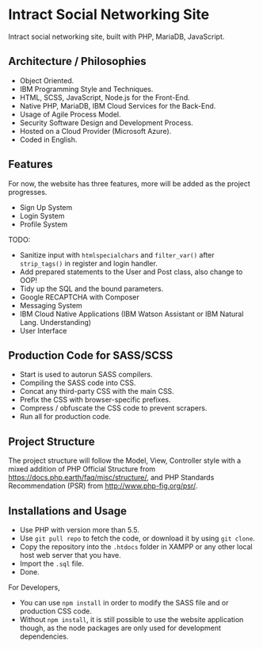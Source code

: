 # Intract Social Networking Site
Intract social networking site, built with PHP, MariaDB, JavaScript.

## Architecture / Philosophies
* Object Oriented.
* IBM Programming Style and Techniques.
* HTML, SCSS, JavaScript, Node.js for the Front-End.
* Native PHP, MariaDB, IBM Cloud Services for the Back-End.
* Usage of Agile Process Model.
* Security Software Design and Development Process.
* Hosted on a Cloud Provider (Microsoft Azure).
* Coded in English.

## Features
For now, the website has three features, more will be added as the project progresses.
* Sign Up System
* Login System
* Profile System

TODO:
* Sanitize input with `htmlspecialchars` and `filter_var()` after `strip_tags()` in register and login handler.
* Add prepared statements to the User and Post class, also change to OOP!
* Tidy up the SQL and the bound parameters.
* Google RECAPTCHA with Composer
* Messaging System
* IBM Cloud Native Applications (IBM Watson Assistant or IBM Natural Lang. Understanding)
* User Interface

## Production Code for SASS/SCSS
* Start is used to autorun SASS compilers.
* Compiling the SASS code into CSS.
* Concat any third-party CSS with the main CSS.
* Prefix the CSS with browser-specific prefixes.
* Compress / obfuscate the CSS code to prevent scrapers.
* Run all for production code.

## Project Structure
The project structure will follow the Model, View, Controller style with a mixed addition of PHP Official Structure from https://docs.php.earth/faq/misc/structure/, and PHP Standards Recommendation (PSR) from http://www.php-fig.org/psr/.

## Installations and Usage
* Use PHP with version more than 5.5.
* Use `git pull repo` to fetch the code, or download it by using `git clone`.
* Copy the repository into the `.htdocs` folder in XAMPP or any other local host web server that you have.
* Import the `.sql` file.
* Done.

For Developers,
* You can use `npm install` in order to modify the SASS file and or production CSS code.
* Without `npm install`, it is still possible to use the website application though, as the node packages are only used for development dependencies.